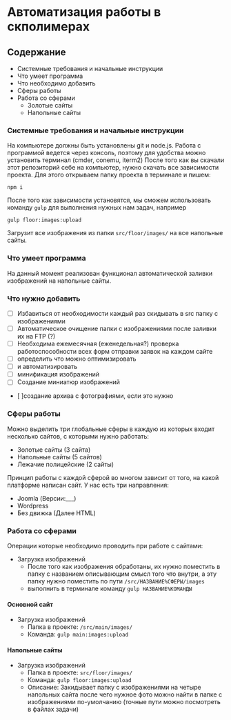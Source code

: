 # Автоматизация работы в скполимерах

## Содержание

- Системные требования и начальные инструкции
- Что умеет программа
- Что необходимо добавить
- Сферы работы
- Работа со сферами
  - Золотые сайты
  - Напольные сайты

### Системные требования и начальные инструкции

На компьютере должны быть установлены git и node.js.
Работа с программой ведется через консоль, поэтому для удобства можно установить терминал (cmder, conemu, iterm2)
После того как вы скачали этот репозиторий себе на компьютер, нужно скачать все зависимости проекта.
Для этого открываем папку проекта в терминале и пишем:

`npm i`

После того как зависимости установятся, мы сможем использовать команду `gulp` для выполнения нужных нам задач, например

`gulp floor:images:upload`

Загрузит все изображения из папки `src/floor/images/` на все напольные сайты.

### Что умеет программа

На данный момент реализован функционал автоматической заливки изображений на напольные сайты.

### Что нужно добавить

- [ ] Избавиться от необходимости каждый раз скидывать в src папку с изображениями
- [ ] Автоматическое очищение папки с изображениями после заливки их на FTP (?)
- [ ] Необходима ежемесячная (еженедельная?) проверка работоспособности всех форм отправки заявок на каждом сайте
- [ ] определить что можно оптимизировать
- [ ] и автоматизировать
- [ ] минификация изображений
- [ ] Создание миниатюр изображений
- [ ]создание архива с фотографиями, если это нужно

### Сферы работы

Можно выделить три глобальные сферы в каждую из которых входит несколько сайтов, с которыми нужно работать:

- Золотые сайты (3 сайта)
- Напольные сайты (5 сайтов)
- Лежачие полицейские (2 сайты)

Принцип работы с каждой сферой во многом зависит от того, на какой платформе написан сайт. У нас есть три направления:

- Joomla (Версии:___)
- Wordpress
- Без движка (Далее HTML)

<!--- Выяснить на каких версиях находятся сайты и есть ли возможность обновить --->

### Работа со сферами

Операции которые необходимо проводить при работе с сайтами:

- Загрузка изображений
  - После того как изображения обработаны, их нужно поместить в папку с названием описывающим смысл того что внутри, а эту папку нужно поместить по пути `/src/НАЗВАНИЕ%СФЕРЫ/images`
  - выполнить в терминале команду `gulp НАЗВАНИЕ%КОМАНДЫ`

#### Основной сайт

- Загрузка изображений
  - Папка в проекте: `/src/main/images/`
  - Команда: `gulp main:images:upload`

#### Напольные сайты

- Загрузка изображений
  - Папка в проекте: `src/floor/images/`
  - Команда: `gulp floor:images:upload`
  - Описание: Закидывает папку с изображениями на четыре напольных сайта после чего нужное фото можно найти в папке с изображениями по-умолчанию (точные пути можно посмотреть в файлах задачи)